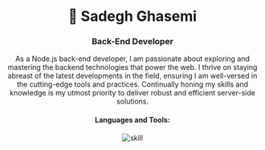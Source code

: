 <h1 align="center">👋 Sadegh Ghasemi</h1>

<h3 align="center">Back-End Developer</h3>
<p align="center">As a Node.js back-end developer, I am passionate about exploring and mastering the backend technologies that power the web. I thrive on staying abreast of the latest developments in the field, ensuring I am well-versed in the cutting-edge tools and practices. Continually honing my skills and knowledge is my utmost priority to deliver robust and efficient server-side solutions.</p>

<div align="center">
<h4 align="center">Languages and Tools:</h3>
<img src="https://skills.thijs.gg/icons?i=asd,js,nodejs,postman,mongodb,mysql,webpack,wasm)](https://skills.thijs.gg" alt="skill"/>
</div>
